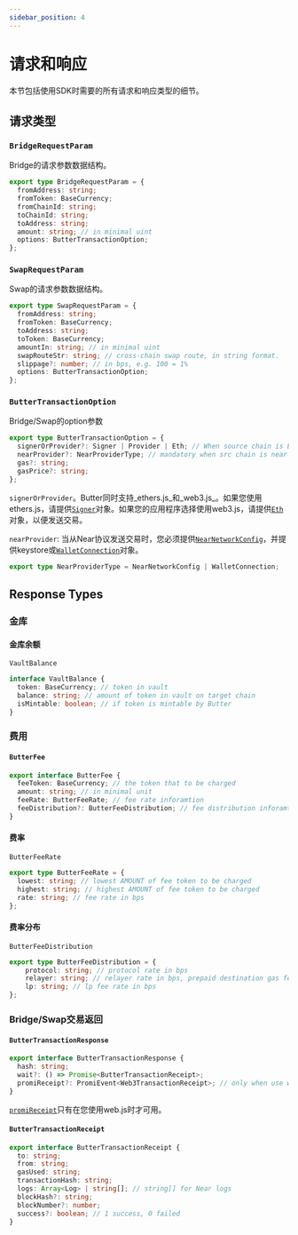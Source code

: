 ```yaml
---
sidebar_position: 4
---
```

# 请求和响应
本节包括使用SDK时需要的所有请求和响应类型的细节。

## 请求类型

### `BridgeRequestParam`
Bridge的请求参数数据结构。

```typescript
export type BridgeRequestParam = {
  fromAddress: string;
  fromToken: BaseCurrency;
  fromChainId: string;
  toChainId: string;
  toAddress: string;
  amount: string; // in minimal uint
  options: ButterTransactionOption;
};
```

### `SwapRequestParam`
Swap的请求参数数据结构。
```typescript
export type SwapRequestParam = {
  fromAddress: string;
  fromToken: BaseCurrency;
  toAddress: string;
  toToken: BaseCurrency;
  amountIn: string; // in minimal uint
  swapRouteStr: string; // cross-chain swap route, in string format.
  slippage?: number; // in bps, e.g. 100 = 1%
  options: ButterTransactionOption;
};
```

### `ButterTransactionOption`
Bridge/Swap的option参数
```typescript
export type ButterTransactionOption = {
  signerOrProvider?: Signer | Provider | Eth; // When source chain is EVM provide Ethers.js Signer/Provider or Web3.js Eth info
  nearProvider?: NearProviderType; // mandatory when src chain is near
  gas?: string;
  gasPrice?: string;
};
```
`signerOrProvider`。Butter同时支持_ethers.js_和_web3.js_。如果您使用ethers.js，请提供[`Signer`](https://docs.ethers.org/v5/api/signer/)对象。如果您的应用程序选择使用web3.js，请提供[`Eth`](https://web3js.readthedocs.io/en/v1.2.11/web3-eth.html)对象，以便发送交易。

`nearProvider`: 当从Near协议发送交易时，您必须提供[`NearNetworkConfig`](https://near.github.io/near-api-js/interfaces/connect.ConnectConfig)，并提供keystore或[`WalletConnection`](https://near.github.io/near-api-js/classes/walletAccount.WalletConnection/)对象。
```typescript
export type NearProviderType = NearNetworkConfig | WalletConnection;
```

## Response Types
### 金库
#### 金库余额
`VaultBalance`
```typescript
interface VaultBalance {
  token: BaseCurrency; // token in vault
  balance: string; // amount of token in vault on target chain
  isMintable: boolean; // if token is mintable by Butter
}
```

### 费用
#### `ButterFee`

```typescript
export interface ButterFee {
  feeToken: BaseCurrency; // the token that to be charged
  amount: string; // in minimal unit
  feeRate: ButterFeeRate; // fee rate inforamtion
  feeDistribution?: ButterFeeDistribution; // fee distribution inforamtion
}
```

#### 费率
`ButterFeeRate`
```typescript
export type ButterFeeRate = {
  lowest: string; // lowest AMOUNT of fee token to be charged
  highest: string; // highest AMOUNT of fee token to be charged
  rate: string; // fee rate in bps
};
```

#### 费率分布
`ButterFeeDistribution`
```typescript
export type ButterFeeDistribution = {
    protocol: string; // protocol rate in bps
    relayer: string; // relayer rate in bps, prepaid destination gas fee
    lp: string; // lp fee rate in bps
};
```

### Bridge/Swap交易返回
#### `ButterTransactionResponse`
```typescript
export interface ButterTransactionResponse {
  hash: string;
  wait?: () => Promise<ButterTransactionReceipt>;
  promiReceipt?: PromiEvent<Web3TransactionReceipt>; // only when use web3.js
}
```
[`promiReceipt`](https://web3js.readthedocs.io/en/v1.2.11/callbacks-promises-events.html)只有在您使用web.js时才可用。

#### `ButterTransactionReceipt`
```typescript
export interface ButterTransactionReceipt {
  to: string;
  from: string;
  gasUsed: string;
  transactionHash: string;
  logs: Array<Log> | string[]; // string[] for Near logs
  blockHash?: string;
  blockNumber?: number;
  success?: boolean; // 1 success, 0 failed
}
```
